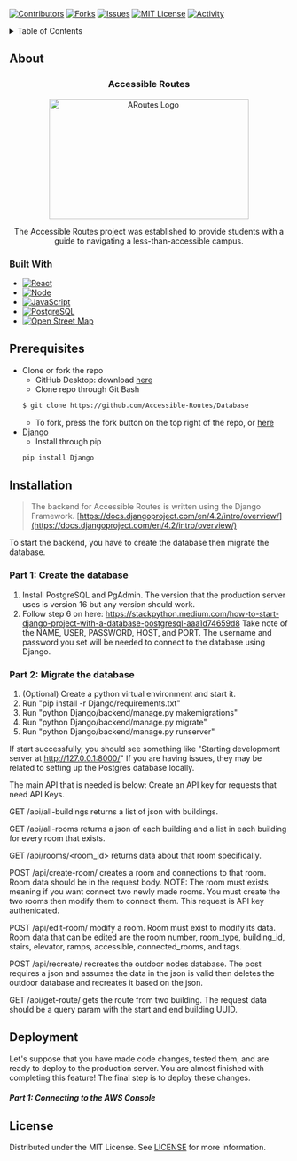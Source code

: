 <!-- PROJECT SHIELDS -->

[![Contributors][contributors-shield]][contributors-url]
[![Forks][forks-shield]][forks-url]
[![Issues][issues-shield]][issues-url]
[![MIT License][license-shield]][license-url]
[![Activity][activity-shield]][activity-url]

<!-- [![Stargazers][stars-shield]][stars-url] -->

<!-- TABLE OF CONTENTS -->
<details>
    <summary> Table of Contents </summary>
    <ol>
        <li>
            <a href="#about"> About the project</a>
            <ul>
                <li><a href="#built-with">Built With</a>
            </ul>
        </li>
        <li>
            <a href="#prerequisites"> Prerequisites</a>
        </li>
        <li>
            <a href="#installation"> Installation</a>
        </li>
        <li>
            <a href="#license"> License</a>
        </li>
    </ol>
</details>

<!-- ABOUT THE PROJECT -->

## About

<div align="center">
<h3 align="center">Accessible Routes</h3>
    <a href="https://github.com/json-mp3/Accessible-Routes">
<img src="https://github.com/zxhjlk/Accessible-Routes/blob/main/Logo.png" alt="ARoutes Logo" width="360" height="216">
</a>
<p>The Accessible Routes project was established to provide students with a guide to navigating a less-than-accessible campus.</p>
</div>

### Built With

- [![React][React.js]][React-url]
- [![Node][Node.js]][Node-url]
- [![JavaScript][JavaScript.com]][JavaScript-url]
- [![PostgreSQL][PostgreSQL.com]][PostgreSQL-url]
- [![Open Street Map][OpenStreetMap.com]][OpenStreetMap-url]

<!-- Getting Started -->

## Prerequisites

- Clone or fork the repo
  - GitHub Desktop: download [here](https://desktop.github.com/)
  - Clone repo through Git Bash
  ```sh
  $ git clone https://github.com/Accessible-Routes/Database
  ```
  - To fork, press the fork button on the top right of the repo, or [here](https://github.com/json-mp3/Accessible-Routes/fork)
- [Django](https://www.djangoproject.com/start/overview/)
  - Install through pip
  ```sh
  pip install Django
  ```

## Installation

> The backend for Accessible Routes is written using the Django Framework.
> [https://docs.djangoproject.com/en/4.2/intro/overview/](https://docs.djangoproject.com/en/4.2/intro/overview/)

To start the backend, you have to create the database then migrate the database.

### Part 1: Create the database

1. Install PostgreSQL and PgAdmin. The version that the production server uses is version 16 but any version should work.
2. Follow step 6 on here: https://stackpython.medium.com/how-to-start-django-project-with-a-database-postgresql-aaa1d74659d8
   Take note of the NAME, USER, PASSWORD, HOST, and PORT. The username and password you set will be needed to connect to the database
   using Django.

### Part 2: Migrate the database

1. (Optional) Create a python virtual environment and start it.
2. Run "pip install -r Django/requirements.txt"
3. Run "python Django/backend/manage.py makemigrations"
4. Run "python Django/backend/manage.py migrate"
5. Run "python Django/backend/manage.py runserver"

If start successfully, you should see something like "Starting development server at http://127.0.0.1:8000/"
If you are having issues, they may be related to setting up the Postgres database locally.

The main API that is needed is below:
Create an API key for requests that need API Keys.

GET <url>/api/all-buildings returns a list of json with buildings.

GET <url>/api/all-rooms returns a json of each building and a list in each building for every room that exists.

GET <url>/api/rooms/<room_id> returns data about that room specifically.

POST <url>/api/create-room/ creates a room and connections to that room. Room data should be in the request body.
NOTE: The room must exists meaning if you want connect two newly made rooms.
You must create the two rooms then modify them to connect them.
This request is API key authenicated.

POST <url>/api/edit-room/ modify a room. Room must exist to modify its data. Room data that can be edited are the room number,
room_type, building_id, stairs, elevator, ramps, accessible, connected_rooms,
and tags.

POST <url>/api/recreate/ recreates the outdoor nodes database. The post requires a json and assumes the data in the json is valid then
deletes the outdoor database and recreates it based on the json.

GET <url>/api/get-route/ gets the route from two building. The request data should be a query param with the start and
end building UUID.

## Deployment

Let's suppose that you have made code changes, tested them, and are ready to deploy to the production server. You are almost finished with completing this feature!
The final step is to deploy these changes.

##### Part 1: Connecting to the AWS Console

## License

Distributed under the MIT License. See [LICENSE](https://github.com/json-mp3/Accessible-Routes/blob/main/LICENSE) for more information.

<!-- https://home.aveek.io/GitHub-Profile-Badges/ -->

<!-- LINKS & IMAGES -->

[contributors-shield]: https://img.shields.io/github/contributors/json-mp3/Accessible-Routes.svg?style=for-the-badge
[contributors-url]: https://github.com/json-mp3/Accessible-Routes/graphs/contributors
[forks-shield]: https://img.shields.io/github/forks/json-mp3/Accessible-Routes.svg?style=for-the-badge
[forks-url]: https://github.com/json-mp3/Accessible-Routes/network/members
[stars-shield]: https://img.shields.io/github/stars/json-mp3/Accessible-Routes.svg?style=for-the-badge
[stars-url]: https://github.com/json-mp3/Accessible-Routes/stargazers
[issues-shield]: https://img.shields.io/github/issues/json-mp3/Accessible-Routes.svg?style=for-the-badge
[issues-url]: https://github.com/json-mp3/Accessible-Routes/issues
[license-shield]: https://img.shields.io/github/license/json-mp3/Accessible-Routes.svg?style=for-the-badge
[license-url]: https://github.com/json-mp3/Accessible-Routes/blob/master/LICENSE.txt
[activity-shield]: https://img.shields.io/github/last-commit/json-mp3/accessible-routes?style=for-the-badge
[activity-url]: https://github.com/Zxhjlk/Accessible-Routes/activity
[JavaScript.com]: https://img.shields.io/badge/JavaScript-F7DF1E.svg?style=for-the-badge&logo=JavaScript&logoColor=black
[JavaScript-url]: https://www.javascript.com/
[React.js]: https://img.shields.io/badge/React-20232A?style=for-the-badge&logo=react&logoColor=61DAFB
[React-url]: https://reactjs.org/
[PostgreSQL.com]: https://img.shields.io/badge/PostgreSQL-4169E1.svg?style=for-the-badge&logo=PostgreSQL&logoColor=white
[PostgreSQL-url]: https://www.postgresql.org/
[OpenStreetMap.com]: https://img.shields.io/badge/OpenStreetMap-7EBC6F.svg?style=for-the-badge&logo=OpenStreetMap&logoColor=white
[OpenStreetMap-url]: https://openstreetmap.org
[Node.js]: https://img.shields.io/badge/Node.js-339933.svg?style=for-the-badge&logo=nodedotjs&logoColor=white
[Node-url]: https://nodejs.org/en
